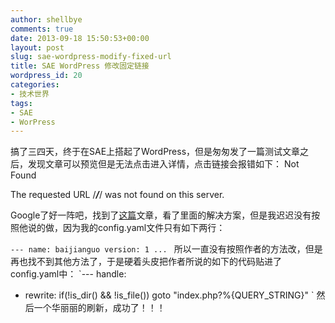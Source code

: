 ```yaml
---
author: shellbye
comments: true
date: 2013-09-18 15:50:53+00:00
layout: post
slug: sae-wordpress-modify-fixed-url
title: SAE WordPress 修改固定链接
wordpress_id: 20
categories:
- 技术世界
tags:
- SAE
- WorPress
---
```


搞了三四天，终于在SAE上搭起了WordPress，但是匆匆发了一篇测试文章之后，发现文章可以预览但是无法点击进入详情，点击链接会报错如下：
Not Found


The requested URL /***/***/ was not found on this server.




Google了好一阵吧，找到了[这篇](http://notes.sinaapp.com/miscellaneous/sae-wordpress-urlrewrite)文章，看了里面的解决方案，但是我迟迟没有按照他说的做，因为我的config.yaml文件只有如下两行：


`---
name: baijianguo
version: 1
...
`
所以一直没有按照作者的方法改，但是再也找不到其他方法了，于是硬着头皮把作者所说的如下的代码贴进了config.yaml中：
`---
handle:
- rewrite: if(!is_dir() && !is_file()) goto "index.php?%{QUERY_STRING}"
`
然后一个华丽丽的刷新，成功了！！！
